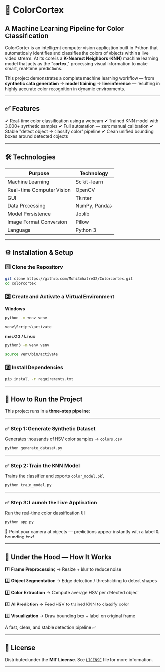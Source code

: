 
# 🎨 ColorCortex

## A Machine Learning Pipeline for Color Classification


ColorCortex is an intelligent computer vision application built in Python that automatically identifies and classifies the colors of objects within a live video stream.
At its core is a **K-Nearest Neighbors (KNN)** machine learning model that acts as the "**cortex**," processing visual information to make smart, real-time predictions.

This project demonstrates a complete machine learning workflow — from **synthetic data generation** → **model training** → **live inference** — resulting in highly accurate color recognition in dynamic environments.

---

## ✅ Features

✔ Real-time color classification using a webcam
✔ Trained KNN model with 3,000+ synthetic samples
✔ Full automation — zero manual calibration
✔ Stable "detect object → classify color" pipeline
✔ Clean unified bounding boxes around detected objects

---

## 🛠️ Technologies

| Purpose                   | Technology    |
| ------------------------- | ------------- |
| Machine Learning          | Scikit-learn  |
| Real-time Computer Vision | OpenCV        |
| GUI                       | Tkinter       |
| Data Processing           | NumPy, Pandas |
| Model Persistence         | Joblib        |
| Image Format Conversion   | Pillow        |
| Language                  | Python 3      |

---

## ⚙️ Installation & Setup

### 1️⃣ Clone the Repository

```bash
git clone https://github.com/Mohitmhatre32/Colorcortex.git
cd colorcortex
```

### 2️⃣ Create and Activate a Virtual Environment

**Windows**

```bash
python -m venv venv
```
```bash
venv\Scripts\activate
```

**macOS / Linux**

```bash
python3 -m venv venv
```

```bash
source venv/bin/activate
```

### 3️⃣ Install Dependencies

```bash
pip install -r requirements.txt
```

---

## 🚀 How to Run the Project

This project runs in a **three-step pipeline**:

---

### ✅ Step 1: Generate Synthetic Dataset

Generates thousands of HSV color samples → `colors.csv`

```bash
python generate_dataset.py
```

---

### ✅ Step 2: Train the KNN Model

Trains the classifier and exports `color_model.pkl`

```bash
python train_model.py
```

---

### ✅ Step 3: Launch the Live Application

Run the real-time color classification UI

```bash
python app.py
```

📌 Point your camera at objects — predictions appear instantly with a label & bounding box!

---

## 🔬 Under the Hood — How It Works

1️⃣ **Frame Preprocessing**
→ Resize + blur to reduce noise

2️⃣ **Object Segmentation**
→ Edge detection / thresholding to detect shapes

3️⃣ **Color Extraction**
→ Compute average HSV per detected object

4️⃣ **AI Prediction**
→ Feed HSV to trained KNN to classify color

5️⃣ **Visualization**
→ Draw bounding box + label on original frame

A fast, clean, and stable detection pipeline ✅

---

## 📝 License

Distributed under the **MIT License**.
See [`LICENSE`](LICENSE) file for more information.

---


